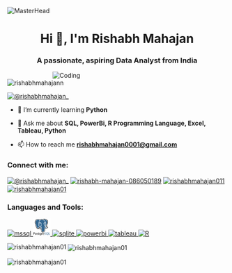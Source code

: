 ![MasterHead](https://nodusanalytics.com/wp-content/uploads/2021/03/bi-dashboard-for-website.gif)
<h1 align="center">Hi 👋, I'm Rishabh Mahajan</h1>
<h3 align="center">A passionate, aspiring Data Analyst from India</h3>
<img align="right" alt="Coding" width="400" src="https://images.squarespace-cdn.com/content/v1/5769fc401b631bab1addb2ab/1541580611624-TE64QGKRJG8SWAIUS7NS/coding-freak.gif">

<p align="left"> <img src="https://komarev.com/ghpvc/?username=rishabhmahajann&label=Profile%20views&color=0e75b6&style=flat" alt="rishabhmahajann" /> </p>

<p align="left"> <a href="https://twitter.com/@rishabhmahajan_" target="blank"><img src="https://img.shields.io/twitter/follow/@rishabhmahajan_?logo=twitter&style=for-the-badge" alt="@rishabhmahajan_" /></a> </p>

- 🌱 I’m currently learning **Python**

- 💬 Ask me about **SQL, PowerBi, R Programming Language, Excel, Tableau, Python**

- 📫 How to reach me **rishabhmahajan0001@gmail.com**

<h3 align="left">Connect with me:</h3>
<p align="left">
<a href="https://twitter.com/rishabhmahajan_" target="blank"><img align="center" src="https://raw.githubusercontent.com/rahuldkjain/github-profile-readme-generator/master/src/images/icons/Social/twitter.svg" alt="@rishabhmahajan_" height="30" width="40" /></a>
<a href="https://linkedin.com/in/rishabh-mahajan-086050189" target="blank"><img align="center" src="https://raw.githubusercontent.com/rahuldkjain/github-profile-readme-generator/master/src/images/icons/Social/linked-in-alt.svg" alt="rishabh-mahajan-086050189" height="30" width="40" /></a>
<a href="https://kaggle.com/rishabhmahajan011" target="blank"><img align="center" src="https://raw.githubusercontent.com/rahuldkjain/github-profile-readme-generator/master/src/images/icons/Social/kaggle.svg" alt="rishabhmahajan011" height="30" width="40" /></a>
<a href="https://www.hackerrank.com/rishabhmahajan01" target="blank"><img align="center" src="https://raw.githubusercontent.com/rahuldkjain/github-profile-readme-generator/master/src/images/icons/Social/hackerrank.svg" alt="rishabhmahajan01" height="30" width="40" /></a>
</p>

<h3 align="left">Languages and Tools:</h3>
<p align="left"> <a href="https://www.microsoft.com/en-us/sql-server" target="_blank" rel="noreferrer"> <img src="https://www.svgrepo.com/show/303229/microsoft-sql-server-logo.svg" alt="mssql" width="40" height="40"/> </a> <a href="https://www.postgresql.org" target="_blank" rel="noreferrer"> <img src="https://raw.githubusercontent.com/devicons/devicon/master/icons/postgresql/postgresql-original-wordmark.svg" alt="postgresql" width="40" height="40"/> </a> <a href="https://www.sqlite.org/" target="_blank" rel="noreferrer"> <img src="https://www.vectorlogo.zone/logos/sqlite/sqlite-icon.svg" alt="sqlite" width="40" height="40"/> </a> <a href="https://powerbi.microsoft.com/en-au/getting-started-with-power-bi/" target="_blank" rel="noreferrer"> <img src="https://upload.wikimedia.org/wikipedia/commons/c/cf/New_Power_BI_Logo.svg" alt="powerbi" width="40" height="40"/> </a> <a href="https://public.tableau.com/app/discover" target="_blank" rel="noreferrer"> <img src="https://cdn.worldvectorlogo.com/logos/tableau-software.svg" alt="tableau" width="40" height="40"/> </a> <a href="https://www.r-project.org/about.html" target="_blank" rel="noreferrer"> <img src="https://en.wikipedia.org/wiki/R_%28programming_language%29#/media/File:R_logo.svg" alt="R" width="40" height="40"/> </a> </p>

<p><img align="left" src="https://github-readme-stats.vercel.app/api/top-langs?username=rishabhmahajan01&show_icons=true&locale=en&layout=compact" alt="rishabhmahajan01" /></p>

<p>&nbsp;<img align="center" src="https://github-readme-stats.vercel.app/api?username=rishabhmahajan01&show_icons=true&locale=en" alt="rishabhmahajan01" /></p>

<p><img align="center" src="https://github-readme-streak-stats.herokuapp.com/?user=rishabhmahajan01&" alt="rishabhmahajan01" /></p>
